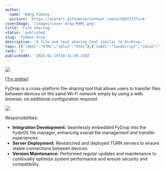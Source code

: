 ```yaml
---
author:
  name: 'Wang Yudong '
  picture: 'https://avatars.githubusercontent.com/u/5687273?v=4'
coverImage: '/images/cover-drop-M4Mj.png'
title: 'File sharing'
status: 'published'
slug: 'fydeos-drop'
description: 'A file and text sharing tool similar to AirDrop.'
tags: [{"label":"HTML","value":"html"},{"label":"JavaScript","value":"javaScript"},{"value":"nodeJs","label":"Node.js"},{"label":"WebRTC","value":"webRtc"},{"label":"PWA","value":"pwa"}]
rank: '3'
publishedAt: '2025-02-14T18:31:39.330Z'
---
```


![](/images/cover-drop-YyNj.png)

\[[Try online](https://drop.fydeos.io)\]

FyDrop is a cross-platform file-sharing tool that allows users to transfer files between devices on the same Wi-Fi network simply by using a web browser, no additional configuration required.

![](/images/demo-drop-g5OD.gif)

Responsibilities:

- **Integration Development:** Seamlessly embedded FyDrop into the FydeOS file manager, enhancing overall file management and transfer experiences.
- **Server Deployment:** Researched and deployed TURN servers to ensure stable connections between devices.
- **Version Maintenance:** Performed regular updates and maintenance to continually optimize system performance and ensure security and compatibility.